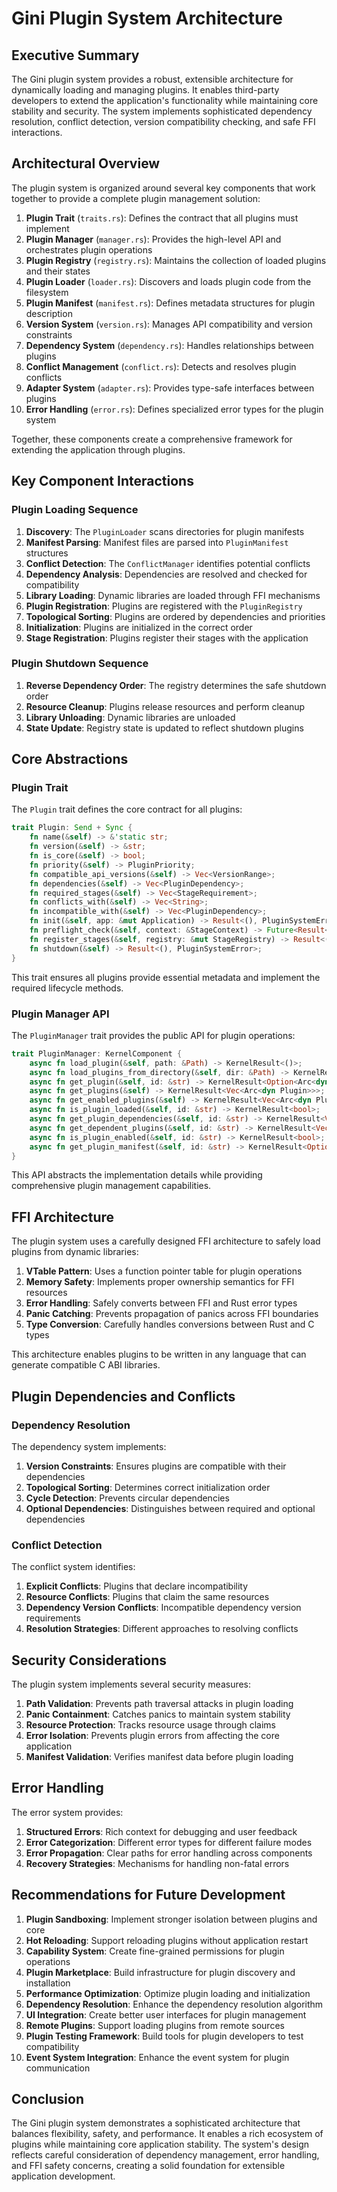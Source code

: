 # Gini Plugin System Architecture

## Executive Summary

The Gini plugin system provides a robust, extensible architecture for dynamically loading and managing plugins. It enables third-party developers to extend the application's functionality while maintaining core stability and security. The system implements sophisticated dependency resolution, conflict detection, version compatibility checking, and safe FFI interactions.

## Architectural Overview

The plugin system is organized around several key components that work together to provide a complete plugin management solution:

1. **Plugin Trait** (`traits.rs`): Defines the contract that all plugins must implement
2. **Plugin Manager** (`manager.rs`): Provides the high-level API and orchestrates plugin operations
3. **Plugin Registry** (`registry.rs`): Maintains the collection of loaded plugins and their states
4. **Plugin Loader** (`loader.rs`): Discovers and loads plugin code from the filesystem
5. **Plugin Manifest** (`manifest.rs`): Defines metadata structures for plugin description
6. **Version System** (`version.rs`): Manages API compatibility and version constraints
7. **Dependency System** (`dependency.rs`): Handles relationships between plugins
8. **Conflict Management** (`conflict.rs`): Detects and resolves plugin conflicts
9. **Adapter System** (`adapter.rs`): Provides type-safe interfaces between plugins
10. **Error Handling** (`error.rs`): Defines specialized error types for the plugin system

Together, these components create a comprehensive framework for extending the application through plugins.

## Key Component Interactions

### Plugin Loading Sequence

1. **Discovery**: The `PluginLoader` scans directories for plugin manifests
2. **Manifest Parsing**: Manifest files are parsed into `PluginManifest` structures
3. **Conflict Detection**: The `ConflictManager` identifies potential conflicts
4. **Dependency Analysis**: Dependencies are resolved and checked for compatibility
5. **Library Loading**: Dynamic libraries are loaded through FFI mechanisms
6. **Plugin Registration**: Plugins are registered with the `PluginRegistry`
7. **Topological Sorting**: Plugins are ordered by dependencies and priorities
8. **Initialization**: Plugins are initialized in the correct order
9. **Stage Registration**: Plugins register their stages with the application

### Plugin Shutdown Sequence

1. **Reverse Dependency Order**: The registry determines the safe shutdown order
2. **Resource Cleanup**: Plugins release resources and perform cleanup
3. **Library Unloading**: Dynamic libraries are unloaded
4. **State Update**: Registry state is updated to reflect shutdown plugins

## Core Abstractions

### Plugin Trait

The `Plugin` trait defines the core contract for all plugins:

```rust
trait Plugin: Send + Sync {
    fn name(&self) -> &'static str;
    fn version(&self) -> &str;
    fn is_core(&self) -> bool;
    fn priority(&self) -> PluginPriority;
    fn compatible_api_versions(&self) -> Vec<VersionRange>;
    fn dependencies(&self) -> Vec<PluginDependency>;
    fn required_stages(&self) -> Vec<StageRequirement>;
    fn conflicts_with(&self) -> Vec<String>;
    fn incompatible_with(&self) -> Vec<PluginDependency>;
    fn init(&self, app: &mut Application) -> Result<(), PluginSystemError>;
    fn preflight_check(&self, context: &StageContext) -> Future<Result<(), PluginSystemError>>;
    fn register_stages(&self, registry: &mut StageRegistry) -> Result<(), PluginSystemError>;
    fn shutdown(&self) -> Result<(), PluginSystemError>;
}
```

This trait ensures all plugins provide essential metadata and implement the required lifecycle methods.

### Plugin Manager API

The `PluginManager` trait provides the public API for plugin operations:

```rust
trait PluginManager: KernelComponent {
    async fn load_plugin(&self, path: &Path) -> KernelResult<()>;
    async fn load_plugins_from_directory(&self, dir: &Path) -> KernelResult<usize>;
    async fn get_plugin(&self, id: &str) -> KernelResult<Option<Arc<dyn Plugin>>>;
    async fn get_plugins(&self) -> KernelResult<Vec<Arc<dyn Plugin>>>;
    async fn get_enabled_plugins(&self) -> KernelResult<Vec<Arc<dyn Plugin>>>;
    async fn is_plugin_loaded(&self, id: &str) -> KernelResult<bool>;
    async fn get_plugin_dependencies(&self, id: &str) -> KernelResult<Vec<String>>;
    async fn get_dependent_plugins(&self, id: &str) -> KernelResult<Vec<String>>;
    async fn is_plugin_enabled(&self, id: &str) -> KernelResult<bool>;
    async fn get_plugin_manifest(&self, id: &str) -> KernelResult<Option<PluginManifest>>;
}
```

This API abstracts the implementation details while providing comprehensive plugin management capabilities.

## FFI Architecture

The plugin system uses a carefully designed FFI architecture to safely load plugins from dynamic libraries:

1. **VTable Pattern**: Uses a function pointer table for plugin operations
2. **Memory Safety**: Implements proper ownership semantics for FFI resources
3. **Error Handling**: Safely converts between FFI and Rust error types
4. **Panic Catching**: Prevents propagation of panics across FFI boundaries
5. **Type Conversion**: Carefully handles conversions between Rust and C types

This architecture enables plugins to be written in any language that can generate compatible C ABI libraries.

## Plugin Dependencies and Conflicts

### Dependency Resolution

The dependency system implements:

1. **Version Constraints**: Ensures plugins are compatible with their dependencies
2. **Topological Sorting**: Determines correct initialization order
3. **Cycle Detection**: Prevents circular dependencies
4. **Optional Dependencies**: Distinguishes between required and optional dependencies

### Conflict Detection

The conflict system identifies:

1. **Explicit Conflicts**: Plugins that declare incompatibility
2. **Resource Conflicts**: Plugins that claim the same resources
3. **Dependency Version Conflicts**: Incompatible dependency version requirements
4. **Resolution Strategies**: Different approaches to resolving conflicts

## Security Considerations

The plugin system implements several security measures:

1. **Path Validation**: Prevents path traversal attacks in plugin loading
2. **Panic Containment**: Catches panics to maintain system stability
3. **Resource Protection**: Tracks resource usage through claims
4. **Error Isolation**: Prevents plugin errors from affecting the core application
5. **Manifest Validation**: Verifies manifest data before plugin loading

## Error Handling

The error system provides:

1. **Structured Errors**: Rich context for debugging and user feedback
2. **Error Categorization**: Different error types for different failure modes
3. **Error Propagation**: Clear paths for error handling across components
4. **Recovery Strategies**: Mechanisms for handling non-fatal errors

## Recommendations for Future Development

1. **Plugin Sandboxing**: Implement stronger isolation between plugins and core
2. **Hot Reloading**: Support reloading plugins without application restart
3. **Capability System**: Create fine-grained permissions for plugin operations
4. **Plugin Marketplace**: Build infrastructure for plugin discovery and installation
5. **Performance Optimization**: Optimize plugin loading and initialization
6. **Dependency Resolution**: Enhance the dependency resolution algorithm
7. **UI Integration**: Create better user interfaces for plugin management
8. **Remote Plugins**: Support loading plugins from remote sources
9. **Plugin Testing Framework**: Build tools for plugin developers to test compatibility
10. **Event System Integration**: Enhance the event system for plugin communication

## Conclusion

The Gini plugin system demonstrates a sophisticated architecture that balances flexibility, safety, and performance. It enables a rich ecosystem of plugins while maintaining core application stability. The system's design reflects careful consideration of dependency management, error handling, and FFI safety concerns, creating a solid foundation for extensible application development.